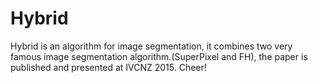 # Hybrid

Hybrid is an algorithm for image segmentation, it combines two very famous image segmentation algorithm.(SuperPixel and FH), the paper is published and presented at IVCNZ 2015. Cheer!
